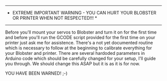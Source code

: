 *******************************************************************************************
* EXTREME IMPORTANT WARNING - YOU CAN HURT YOUR BLOBSTER OR PRINTER WHEN NOT RESPECTED!!! *
*******************************************************************************************

Before you'll mount your servos to Blobster and turn it on for the first time and before you'll run the GCODE script provided for the first time on your printer just ask me for assistence. There's a not yet documented routine which is necessary to follow at the beginning to calibrate everything for your Blobster and printer. There are several hardoded parameters in Arduino code which should be carefully changed for your setup, I'll guide you through. We should change this ASAP but it is as it is for now.

YOU HAVE BEEN WARNED! ;-)
